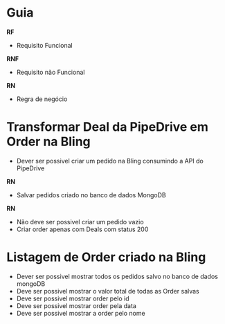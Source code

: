 # Guia

**RF**
* Requisito Funcional

**RNF**
* Requisito não Funcional

**RN**
* Regra de negócio

<!-- # Cadastrar Deal na PipeDrive
* Deve ser possivel criar um Deal na PipeDrive consumindo a API.
* 
**RNF** -->

# Transformar Deal da PipeDrive em Order na Bling
* Dever ser possivel criar um pedido na Bling consumindo a API do PipeDrive

**RN**
* Salvar pedidos criado no banco de dados MongoDB
  
**RN**
* Não deve ser possivel criar um pedido vazio
* Criar order apenas com Deals com status 200

# Listagem de Order criado na Bling
* Dever ser possivel mostrar todos os pedidos salvo no banco de dados mongoDB
* Deve ser possivel mostrar o valor total de todas as Order salvas
* Deve ser possivel mostrar order pelo id
* Deve ser possivel mostrar order pela data
* Deve ser possivel mostrar a order pelo nome